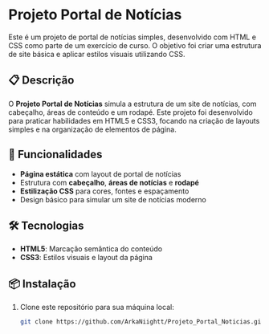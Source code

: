 # Projeto Portal de Notícias

Este é um projeto de portal de notícias simples, desenvolvido com HTML e CSS como parte de um exercício de curso. O objetivo foi criar uma estrutura de site básica e aplicar estilos visuais utilizando CSS.

## 📋 Descrição

O **Projeto Portal de Notícias** simula a estrutura de um site de notícias, com cabeçalho, áreas de conteúdo e um rodapé. Este projeto foi desenvolvido para praticar habilidades em HTML5 e CSS3, focando na criação de layouts simples e na organização de elementos de página.

## 🚀 Funcionalidades

- **Página estática** com layout de portal de notícias
- Estrutura com **cabeçalho**, **áreas de notícias** e **rodapé**
- **Estilização CSS** para cores, fontes e espaçamento
- Design básico para simular um site de notícias moderno

## 🛠️ Tecnologias

- **HTML5**: Marcação semântica do conteúdo
- **CSS3**: Estilos visuais e layout da página

## 📦 Instalação

1. Clone este repositório para sua máquina local:
   ```bash
   git clone https://github.com/ArkaNiightt/Projeto_Portal_Noticias.git
   ```
